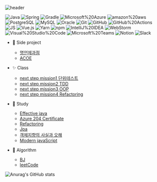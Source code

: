![header](https://capsule-render.vercel.app/api?type=waving&color=timeGradient&height=200&section=header&text=Hyez👋&fontSize=50&animation=twinkling)

![Java](https://img.shields.io/badge/Java-007396.svg?&style=for-the-badge&logo=Java&logoColor=white)
![Spring](https://img.shields.io/badge/Spring-6DB33F.svg?&style=for-the-badge&logo=Spring&logoColor=white)
![Gradle](https://img.shields.io/badge/Gradle-02303A.svg?&style=for-the-badge&logo=Gradle&logoColor=white)
![Microsoft%20Azure](https://img.shields.io/badge/Microsoft%20Azure-0078D4.svg?&style=for-the-badge&logo=Microsoft%20Azure&logoColor=white)
![amazon%20aws](https://img.shields.io/badge/amazon%20aws-232F3E.svg?&style=for-the-badge&logo=amazon%20aws&logoColor=white)
![PostgreSQL](https://img.shields.io/badge/PostgreSQL-4169E1.svg?&style=for-the-badge&logo=PostgreSQL&logoColor=white)
![MySQL](https://img.shields.io/badge/MySQL-4479A1.svg?&style=for-the-badge&logo=MySQL&logoColor=white)
![Oracle](https://img.shields.io/badge/Oracle-F80000.svg?&style=for-the-badge&logo=Oracle&logoColor=white)
![Git](https://img.shields.io/badge/Git-F05032.svg?&style=for-the-badge&logo=Git&logoColor=white)
![GitHub](https://img.shields.io/badge/GitHub-181717.svg?&style=for-the-badge&logo=GitHub&logoColor=white)
![GitHub%20Actions](https://img.shields.io/badge/GitHub%20Actions-2088FF.svg?&style=for-the-badge&logo=GitHub%20Actions&logoColor=white)
![JS](https://img.shields.io/badge/JavaScript-F7DF1E.svg?&style=for-the-badge&logo=JavaScript&logoColor=white)
![Vue.js](https://img.shields.io/badge/Vue.js-4FC08D.svg?&style=for-the-badge&logo=Vue.js&logoColor=white)
![Yarn](https://img.shields.io/badge/Yarn-2C8EBB.svg?&style=for-the-badge&logo=Yarn&logoColor=white)
![npm](https://img.shields.io/badge/npm-CB3837.svg?&style=for-the-badge&logo=npm&logoColor=white)
![IntelliJ%20IDEA](https://img.shields.io/badge/IntelliJ%20IDEA-400080.svg?&style=for-the-badge&logo=IntelliJ%20IDEA&logoColor=white)
![WebStorm](https://img.shields.io/badge/WebStorm-00BFFF.svg?&style=for-the-badge&logo=WebStorm&logoColor=white)
![Visual%20Studio%20Code](https://img.shields.io/badge/Visual%20Studio%20Code-007ACC.svg?&style=for-the-badge&logo=Visual%20Studio%20Code&logoColor=white)
![Microsoft%20Teams](https://img.shields.io/badge/Microsoft%20Teams-6264A7.svg?&style=for-the-badge&logo=Microsoft%20Teams&logoColor=white)
![Notion](https://img.shields.io/badge/Notion-000000.svg?&style=for-the-badge&logo=Notion&logoColor=white)
![Slack](https://img.shields.io/badge/Slack-4A154B.svg?&style=for-the-badge&logo=Slack&logoColor=white)
    
- 🌱 Side project
  - [명언제과점](https://github.com/DDD-Community/PINGPONG-SERVER)
  - [ACOE](https://github.com/14-team13/acoe-backend)
    
- ✨ Class
  - [next step mission1 단위테스트](https://github.com/Hyesooo/java-racingcar)
  - [next step mission2 TDD](https://github.com/Hyesooo/java-lotto)
  - [next step mission3 OOP](https://github.com/Hyesooo/java-ladder)
  - [next step mission4 Refactoring](https://github.com/Hyesooo/java-lms)
 
- 💬 Study
  - [Effective java](https://github.com/EffectiveJava-Spring-StudyGroup/presentation)
  - [Azure 204 Certificate](https://github.com/Hyesooo/azure_az204)
  - [Refactoring](https://github.com/read-with-us/refactoring)
  - [Jpa](https://github.com/Hyesooo/JPA)
  - [객체지향의 사실과 오해](https://github.com/Hyesooo/theEssenceOfObjectOrientation)
  - [Modern javaScript](https://github.com/Hyesooo/modernJS)
 
- 🤔 Algorithm
  - [BJ](https://github.com/Algo-sadang)
  - [leetCode](https://github.com/Hyesooo/LeetCode)



![Anurag's GitHub stats](https://github-readme-stats.vercel.app/api?username=hyesooo&show_icons=true&theme=radical)

<!--
**Hyesooo/Hyesooo** is a ✨ _special_ ✨ repository because its `README.md` (this file) appears on your GitHub profile.

Here are some ideas to get you started:

- 🔭 I’m currently working on ...
- 🌱 I’m currently learning ...
- 👯 I’m looking to collaborate on ...
- 🤔 I’m looking for help with ...
- 💬 Ask me about ...
- 📫 How to reach me: ...
- 😄 Pronouns: ...
- ⚡ Fun fact: ...
-->
